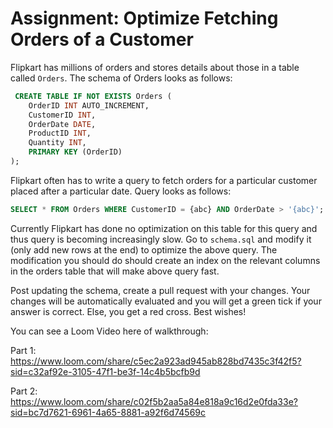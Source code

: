 # Assignment: Optimize Fetching Orders of a Customer

Flipkart has millions of orders and stores details about those in a table called `Orders`. The schema of Orders looks as follows:

```sql
 CREATE TABLE IF NOT EXISTS Orders (
    OrderID INT AUTO_INCREMENT,
    CustomerID INT,
    OrderDate DATE,
    ProductID INT,
    Quantity INT,
    PRIMARY KEY (OrderID)
);
```

Flipkart often has to write a query to fetch orders for a particular customer placed after a particular date. Query looks as follows:

```sql
SELECT * FROM Orders WHERE CustomerID = {abc} AND OrderDate > '{abc}';
```

Currently Flipkart has done no optimization on this table for this query and thus query is becoming increasingly slow. Go to `schema.sql` and modify it (only add new rows at the end) to optimize the above query. The modification you should do should create an index on the relevant columns in the orders table that will make above query fast.

Post updating the schema, create a pull request with your changes. Your changes will be automatically evaluated and you will get a green tick if your answer is correct. Else, you get a red cross. Best wishes!

You can see a Loom Video here of walkthrough:

Part 1: https://www.loom.com/share/c5ec2a923ad945ab828bd7435c3f42f5?sid=c32af92e-3105-47f1-be3f-14c4b5bcfb9d  


Part 2: https://www.loom.com/share/c02f5b2aa5a84e818a9c16d2e0fda33e?sid=bc7d7621-6961-4a65-8881-a92f6d74569c